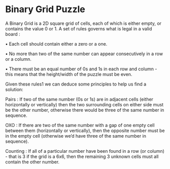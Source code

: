 # Binary Grid Puzzle

A Binary Grid is a 2D square grid of cells, each of which is either empty, or contains the
value 0 or 1. A set of rules governs what is legal in a valid board :

• Each cell should contain either a zero or a one.

• No more than two of the same number can appear consecutively in a row or a column.

• There must be an equal number of 0s and 1s in each row and column - this means that the height/width of the puzzle must be even.

Given these rules1 we can deduce some principles to help us find a solution:

Pairs : If two of the same number (0s or 1s) are in adjacent cells (either horizontally or vertically) then the two surrounding cells on either side must  be the other number, otherwise there would be three of the same number in sequence.

OXO : If there are two of the same number with a gap of one empty cell between them (horizontally or vertically), then the opposite number must be in the empty cell (otherwise we’d have three of the same number in sequence).

Counting : If all of a particular number have been found in a row (or column) - that is 3 if the grid is a 6x6, then the remaining 3 unknown cells must all contain the other number. 
